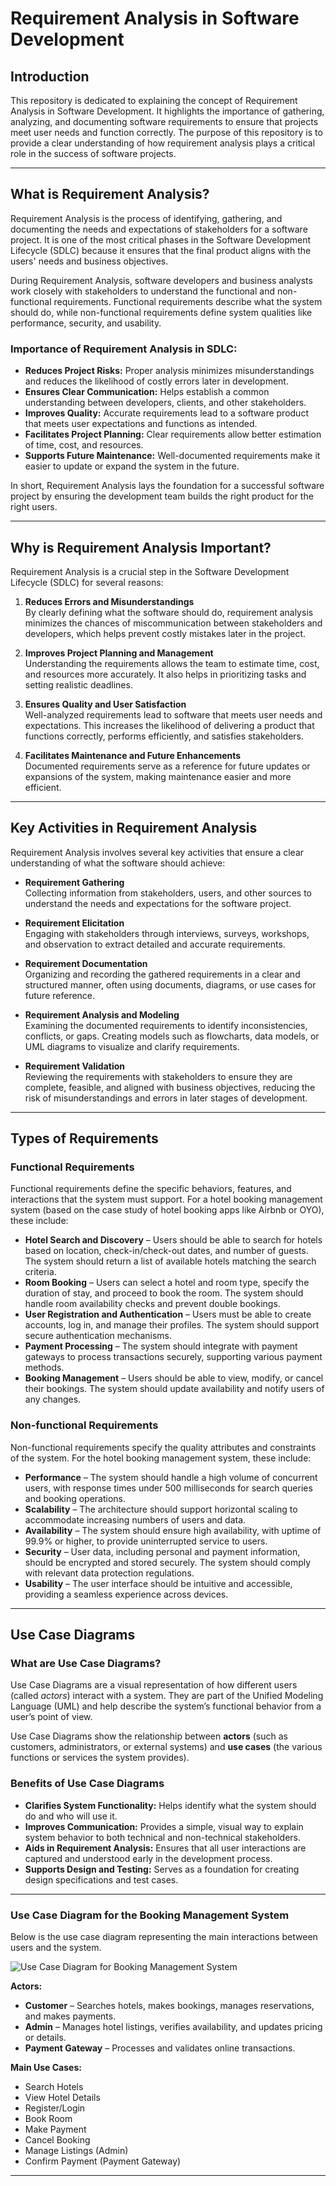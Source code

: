 # Requirement Analysis in Software Development

## Introduction
This repository is dedicated to explaining the concept of Requirement Analysis in Software Development. It highlights the importance of gathering, analyzing, and documenting software requirements to ensure that projects meet user needs and function correctly. The purpose of this repository is to provide a clear understanding of how requirement analysis plays a critical role in the success of software projects.

---

## What is Requirement Analysis?

Requirement Analysis is the process of identifying, gathering, and documenting the needs and expectations of stakeholders for a software project. It is one of the most critical phases in the Software Development Lifecycle (SDLC) because it ensures that the final product aligns with the users' needs and business objectives.

During Requirement Analysis, software developers and business analysts work closely with stakeholders to understand the functional and non-functional requirements. Functional requirements describe what the system should do, while non-functional requirements define system qualities like performance, security, and usability.

### Importance of Requirement Analysis in SDLC:
- **Reduces Project Risks:** Proper analysis minimizes misunderstandings and reduces the likelihood of costly errors later in development.
- **Ensures Clear Communication:** Helps establish a common understanding between developers, clients, and other stakeholders.
- **Improves Quality:** Accurate requirements lead to a software product that meets user expectations and functions as intended.
- **Facilitates Project Planning:** Clear requirements allow better estimation of time, cost, and resources.
- **Supports Future Maintenance:** Well-documented requirements make it easier to update or expand the system in the future.

In short, Requirement Analysis lays the foundation for a successful software project by ensuring the development team builds the right product for the right users.

---

## Why is Requirement Analysis Important?

Requirement Analysis is a crucial step in the Software Development Lifecycle (SDLC) for several reasons:

1. **Reduces Errors and Misunderstandings**  
   By clearly defining what the software should do, requirement analysis minimizes the chances of miscommunication between stakeholders and developers, which helps prevent costly mistakes later in the project.

2. **Improves Project Planning and Management**  
   Understanding the requirements allows the team to estimate time, cost, and resources more accurately. It also helps in prioritizing tasks and setting realistic deadlines.

3. **Ensures Quality and User Satisfaction**  
   Well-analyzed requirements lead to software that meets user needs and expectations. This increases the likelihood of delivering a product that functions correctly, performs efficiently, and satisfies stakeholders.

4. **Facilitates Maintenance and Future Enhancements**  
   Documented requirements serve as a reference for future updates or expansions of the system, making maintenance easier and more efficient.

---

## Key Activities in Requirement Analysis

Requirement Analysis involves several key activities that ensure a clear understanding of what the software should achieve:

- **Requirement Gathering**  
  Collecting information from stakeholders, users, and other sources to understand the needs and expectations for the software project.

- **Requirement Elicitation**  
  Engaging with stakeholders through interviews, surveys, workshops, and observation to extract detailed and accurate requirements.

- **Requirement Documentation**  
  Organizing and recording the gathered requirements in a clear and structured manner, often using documents, diagrams, or use cases for future reference.

- **Requirement Analysis and Modeling**  
  Examining the documented requirements to identify inconsistencies, conflicts, or gaps. Creating models such as flowcharts, data models, or UML diagrams to visualize and clarify requirements.

- **Requirement Validation**  
  Reviewing the requirements with stakeholders to ensure they are complete, feasible, and aligned with business objectives, reducing the risk of misunderstandings and errors in later stages of development.

---

## Types of Requirements

### **Functional Requirements**
Functional requirements define the specific behaviors, features, and interactions that the system must support. For a hotel booking management system (based on the case study of hotel booking apps like Airbnb or OYO), these include:

- **Hotel Search and Discovery** – Users should be able to search for hotels based on location, check-in/check-out dates, and number of guests. The system should return a list of available hotels matching the search criteria.  
- **Room Booking** – Users can select a hotel and room type, specify the duration of stay, and proceed to book the room. The system should handle room availability checks and prevent double bookings.  
- **User Registration and Authentication** – Users must be able to create accounts, log in, and manage their profiles. The system should support secure authentication mechanisms.  
- **Payment Processing** – The system should integrate with payment gateways to process transactions securely, supporting various payment methods.  
- **Booking Management** – Users should be able to view, modify, or cancel their bookings. The system should update availability and notify users of any changes.  

### **Non-functional Requirements**
Non-functional requirements specify the quality attributes and constraints of the system. For the hotel booking management system, these include:

- **Performance** – The system should handle a high volume of concurrent users, with response times under 500 milliseconds for search queries and booking operations.  
- **Scalability** – The architecture should support horizontal scaling to accommodate increasing numbers of users and data.  
- **Availability** – The system should ensure high availability, with uptime of 99.9% or higher, to provide uninterrupted service to users.  
- **Security** – User data, including personal and payment information, should be encrypted and stored securely. The system should comply with relevant data protection regulations.  
- **Usability** – The user interface should be intuitive and accessible, providing a seamless experience across devices.

---

## Use Case Diagrams

### What are Use Case Diagrams?
Use Case Diagrams are a visual representation of how different users (called *actors*) interact with a system. They are part of the Unified Modeling Language (UML) and help describe the system’s functional behavior from a user’s point of view.  

Use Case Diagrams show the relationship between **actors** (such as customers, administrators, or external systems) and **use cases** (the various functions or services the system provides).

### Benefits of Use Case Diagrams
- **Clarifies System Functionality:** Helps identify what the system should do and who will use it.  
- **Improves Communication:** Provides a simple, visual way to explain system behavior to both technical and non-technical stakeholders.  
- **Aids in Requirement Analysis:** Ensures that all user interactions are captured and understood early in the development process.  
- **Supports Design and Testing:** Serves as a foundation for creating design specifications and test cases.

---

### Use Case Diagram for the Booking Management System

Below is the use case diagram representing the main interactions between users and the system.

![Use Case Diagram for Booking Management System]([alx-booking-uc.png](https://drive.google.com/file/d/1K1SQBmSJHGfVJMmMxK7dlXKlDINSRvRF/view?usp=sharing))

**Actors:**
- **Customer** – Searches hotels, makes bookings, manages reservations, and makes payments.  
- **Admin** – Manages hotel listings, verifies availability, and updates pricing or details.  
- **Payment Gateway** – Processes and validates online transactions.  

**Main Use Cases:**
- Search Hotels  
- View Hotel Details  
- Register/Login  
- Book Room  
- Make Payment  
- Cancel Booking  
- Manage Listings (Admin)  
- Confirm Payment (Payment Gateway)  

---

